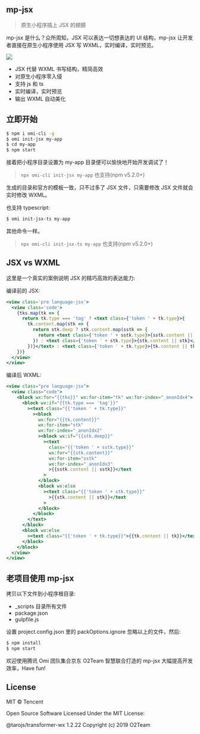 ## mp-jsx

> 原生小程序插上 JSX 的翅膀

mp-jsx 是什么？众所周知，JSX 可以表达一切想表达的 UI 结构，mp-jsx 让开发者直接在原生小程序使用 JSX 写 WXML，实时编译，实时预览。

![](https://github.com/Tencent/omi/raw/master/assets/mp-jsx.jpg)

- JSX 代替 WXML 书写结构，精简高效
- 对原生小程序零入侵
- 支持 js 和 ts
- 实时编译，实时预览
- 输出 WXML 自动美化

## 立即开始

```bash
$ npm i omi-cli -g              
$ omi init-jsx my-app    
$ cd my-app        
$ npm start               
```

接着把小程序目录设置为 my-app 目录便可以愉快地开始开发调试了！ 

> `npx omi-cli init-jsx my-app` 也支持(npm v5.2.0+)

生成的目录和官方的模板一致，只不过多了 JSX 文件，只需要修改 JSX 文件就会实时修改 WXML。

也支持 typescript:

```bash           
$ omi init-jsx-ts my-app             
```

其他命令一样。

> `npx omi-cli init-jsx-ts my-app` 也支持(npm v5.2.0+)

## JSX vs WXML

这里是一个真实的案例说明 JSX 的精巧高效的表达能力:

编译前的 JSX:

```jsx
<view class='pre language-jsx'>
  <view class='code'>
    {tks.map(tk => {
      return tk.type === 'tag' ? <text class={'token ' + tk.type}>{
        tk.content.map(stk => {
          return stk.deep ? stk.content.map(sstk => {
            return <text class={'token ' + sstk.type}>{sstk.content || sstk}</text>
          }) : <text class={'token ' + stk.type}>{stk.content || stk}</text>
        })}</text> : <text class={'token ' + tk.type}>{tk.content || tk}</text>
    })}
  </view>
</view>
```

编译后 WXML:

```jsx
<view class="pre language-jsx">
  <view class="code">
    <block wx:for="{{tks}}" wx:for-item="tk" wx:for-index="_anonIdx4">
      <block wx:if="{{tk.type === 'tag'}}"
        ><text class="{{'token ' + tk.type}}"
          ><block
            wx:for="{{tk.content}}"
            wx:for-item="stk"
            wx:for-index="_anonIdx2"
            ><block wx:if="{{stk.deep}}"
              ><text
                class="{{'token ' + sstk.type}}"
                wx:for="{{stk.content}}"
                wx:for-item="sstk"
                wx:for-index="_anonIdx3"
                >{{sstk.content || sstk}}</text
              >
            </block>
            <block wx:else
              ><text class="{{'token ' + stk.type}}"
                >{{stk.content || stk}}</text
              >
            </block>
          </block>
        </text>
      </block>
      <block wx:else
        ><text class="{{'token ' + tk.type}}">{{tk.content || tk}}</text>
      </block>
    </block>
  </view>
</view>
```

## 老项目使用 mp-jsx

拷贝以下文件到小程序根目录:

* _scripts 目录所有文件
* package.json
* gulpfile.js

设置 project.config.json 里的 packOptions.ignore 忽略以上的文件，然后:

``` bash
$ npm install
$ npm start
```

欢迎使用腾讯 Omi 团队集合京东 O2Team 智慧联合打造的 mp-jsx 大幅提高开发效率，Have fun!

## License

MIT © Tencent

Open Source Software Licensed Under the MIT License:

@tarojs/transformer-wx 1.2.22
Copyright (c) 2019 O2Team
